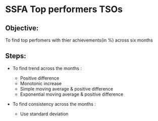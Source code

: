 # SSFA Top performers TSOs

## Objective:
To find top perfomers with thier achievements(in %) across six months

## Steps:
* To find trend across the months :
  * Positive difference
  * Monotonic increase
  * Simple moving average & positive difference
  * Exponential moving average & positive difference
  
* To find consistency across the months :
  * Use standard deviation

